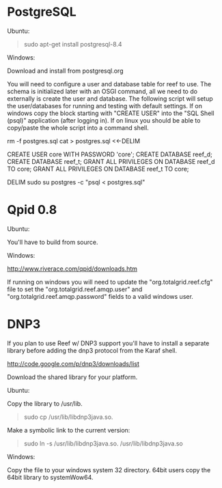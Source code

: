 PostgreSQL
==============================

Ubuntu:

> sudo apt-get install postgresql-8.4


Windows:

Download and install from postgresql.org

You will need to configure a user and database table for reef to use. The schema is initialized
later with an OSGI command, all we need to do externally is create the user and database. The following
script will setup the user/databases for running and testing with default settings. If on windows copy
the block starting with "CREATE USER" into the "SQL Shell (psql)" application (after logging in). If on
linux you should be able to copy/paste the whole script into a command shell.

rm -f postgres.sql
cat > postgres.sql <<-DELIM

CREATE USER core WITH PASSWORD 'core';
CREATE DATABASE reef_d;
CREATE DATABASE reef_t;
GRANT ALL PRIVILEGES ON DATABASE reef_d TO core;
GRANT ALL PRIVILEGES ON DATABASE reef_t TO core;

DELIM
sudo su postgres -c "psql < postgres.sql"


Qpid 0.8
==============================

Ubuntu:

You'll have to build from source.

Windows:

http://www.riverace.com/qpid/downloads.htm

If running on windows you will need to update the "org.totalgrid.reef.cfg" file to set the
"org.totalgrid.reef.amqp.user" and "org.totalgrid.reef.amqp.password" fields to a valid windows
user.

DNP3
==============================

If you plan to use Reef w/ DNP3 support you'll have to install a separate library before adding
the dnp3 protocol from the Karaf shell.

http://code.google.com/p/dnp3/downloads/list

Download the shared library for your platform.

Ubuntu:

Copy the library to /usr/lib.

> sudo cp <path to library> /usr/lib/libdnp3java.so.<version>

Make a symbolic link to the current version:

> sudo ln -s /usr/lib/libdnp3java.so.<version> /usr/lib/libdnp3java.so

Windows:

Copy the file to your windows system 32 directory. 64bit users copy the 64bit library to systemWow64.